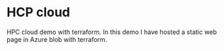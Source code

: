 # HCP cloud

HPC cloud demo with terraform. In this demo I have hosted a static web page in 
Azure blob with terraform.